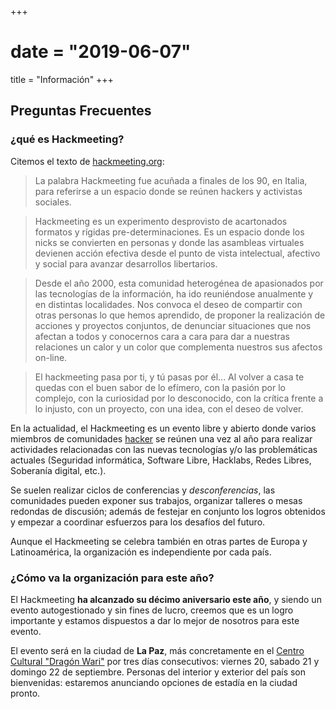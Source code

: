 +++
# date = "2019-06-07"
title = "Información"
+++

## Preguntas Frecuentes

### ¿qué es Hackmeeting?

Citemos el texto de [hackmeeting.org](https://es.hackmeeting.org/hm/index.php?title=Manual:Portada):

> La palabra Hackmeeting fue acuñada a finales de los 90, en Italia, para referirse a un espacio donde se reúnen hackers y activistas sociales.

> Hackmeeting es un experimento desprovisto de acartonados formatos y rígidas pre-determinaciones. Es un espacio donde los nicks se convierten en personas y donde las asambleas virtuales devienen acción efectiva desde el punto de vista intelectual, afectivo y social para avanzar desarrollos libertarios.

> Desde el año 2000, esta comunidad heterogénea de apasionados por las tecnologías de la información, ha ido reuniéndose anualmente y en distintas localidades. Nos convoca el deseo de compartir con otras personas lo que hemos aprendido, de proponer la realización de acciones y proyectos conjuntos, de denunciar situaciones que nos afectan a todos y conocernos cara a cara para dar a nuestras relaciones un calor y un color que complementa nuestros sus afectos on-line.

> El hackmeeting pasa por ti, y tú pasas por él... Al volver a casa te quedas con el buen sabor de lo efímero, con la pasión por lo complejo, con la curiosidad por lo desconocido, con la crítica frente a lo injusto, con un proyecto, con una idea, con el deseo de volver.

En la actualidad, el Hackmeeting es un evento libre y abierto donde varios miembros de comunidades [hacker](https://www.elmundo.es/tecnologia/2014/10/27/544dea28ca474156028b456b.html) se reúnen una vez al año para realizar actividades relacionadas con las nuevas tecnologías y/o las problemáticas actuales (Seguridad informática, Software Libre, Hacklabs, Redes Libres, Soberanía digital, etc.).

Se suelen realizar ciclos de conferencias y _desconferencias_, las comunidades pueden exponer sus trabajos, organizar talleres o mesas redondas de discusión; además de festejar en conjunto los logros obtenidos y empezar a coordinar esfuerzos para los desafíos del futuro.

Aunque el Hackmeeting se celebra también en otras partes de Europa y Latinoamérica, la organización es independiente por cada país.

<!-- 
### ¿Cómo inició el evento?

El evento ha iniciado como una reunión de amigos donde se decidió abrir las puertas al público. En la página de [Historia del Hackmeeting](/historia/) tenemos más.

-->

### ¿Cómo va la organización para este año?

El Hackmeeting **ha alcanzado su décimo aniversario este año**, y siendo un evento autogestionado y sin fines de lucro, creemos que es un logro importante y estamos dispuestos a dar lo mejor de nosotros para este evento.

El evento será en la ciudad de **La Paz**, más concretamente en el [Centro Cultural "Dragón Wari"](/ubicacion/) por tres días consecutivos: viernes 20, sabado 21 y domingo 22 de septiembre. Personas del interior y exterior del país son bienvenidas: estaremos anunciando opciones de estadía en la ciudad pronto.

